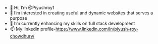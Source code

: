- 👋 Hi, I’m @Piyushroy1
- 👀 I’m interested in creating useful and dynamic websites that serves a purpose
- 🌱 I’m currently enhancing my skills on full stack development
- 📫 My linkedin profile-https://www.linkedin.com/in/piyush-roy-chowdhury/

<!---
Piyushroy1/Piyushroy1 is a ✨ special ✨ repository because its `README.md` (this file) appears on your GitHub profile.
You can click the Preview link to take a look at your changes.
--->
